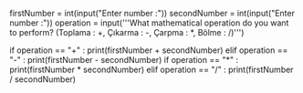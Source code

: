 firstNumber = int(input("Enter number :"))
secondNumber = int(input("Enter number :"))
operation = input('''What mathematical operation do you want to perform?
(Toplama : +, Çıkarma : -, Çarpma : *, Bölme : /)''')

if operation == "+" :
    print(firstNumber + secondNumber)
elif operation == "-" :
    print(firstNumber - secondNumber)
if operation == "*" :
    print(firstNumber * secondNumber)
elif operation == "/" :
    print(firstNumber / secondNumber)
